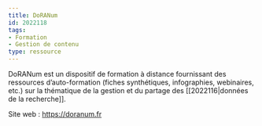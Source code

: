 ```yaml
---
title: DoRANum
id: 2022118
tags:
- Formation
- Gestion de contenu
type: ressource
---
```


DoRANum est un dispositif de formation à distance fournissant des ressources d’auto-formation (fiches synthétiques, infographies, webinaires, etc.) sur la thématique de la gestion et du partage des [[2022116|données de la recherche]].

Site web : <https://doranum.fr>

